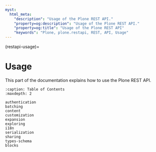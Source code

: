 ```yaml
---
myst:
  html_meta:
    "description": "Usage of the Plone REST API."
    "property=og:description": "Usage of the Plone REST API."
    "property=og:title": "Usage of the Plone REST API"
    "keywords": "Plone, plone.restapi, REST, API, Usage"
---
```


(restapi-usage)=

# Usage

This part of the documentation explains how to use the Plone REST API.

```{toctree}
:caption: Table of Contents
:maxdepth: 2

authentication
batching
content
customization
expansion
exploring
i18n
serialization
sharing
types-schema
blocks
```
